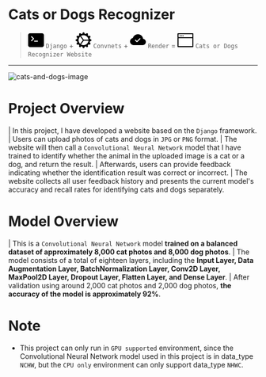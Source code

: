 Cats or Dogs Recognizer
===
> ![cmd-svg](./readme_source/terminal-fill.svg) `Django` + ![gear-svg](./readme_source/gear-wide-connected.svg) `Convnets` + ![cloud-svg](./readme_source/cloud-check-fill.svg) `Render` = ![window-svg](./readme_source/window-fullscreen.svg) `Cats or Dogs Recognizer Website`
---
![cats-and-dogs-image](https://images.unsplash.com/photo-1606098216818-40939b7c98ad?q=80&w=2070&auto=format&fit=crop&ixlib=rb-4.0.3&ixid=M3wxMjA3fDB8MHxwaG90by1wYWdlfHx8fGVufDB8fHx8fA%3D%3D)

# Project Overview
| In this project, I have developed a website based on the `Django` framework. 
| Users can upload photos of cats and dogs in `JPG` or `PNG` format. 
| The website will then call a `Convolutional Neural Network` model that I have trained to identify whether the animal in the uploaded image is a cat or a dog, and return the result. 
| Afterwards, users can provide feedback indicating whether the identification result was correct or incorrect. 
| The website collects all user feedback history and presents the current model's accuracy and recall rates for identifying cats and dogs separately.

# Model Overview
| This is a `Convolutional Neural Network` model **trained on a balanced dataset of approximately 8,000 cat photos and 8,000 dog photos**. 
| The model consists of a total of eighteen layers, including the **Input Layer, Data Augmentation Layer, BatchNormalization Layer, Conv2D Layer, MaxPool2D Layer, Dropout Layer, Flatten Layer, and Dense Layer**.
| After validation using around 2,000 cat photos and 2,000 dog photos, **the accuracy of the model is approximately 92%**.

# Note
- This project can only run in `GPU supported` environment, since the Convolutional Neural Network model used in this project is in data_type `NCHW`, but the `CPU only` environment can only support data_type `NHWC`.
